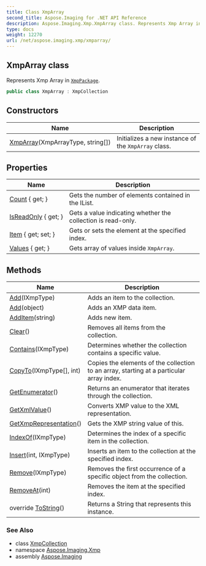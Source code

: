 ```yaml
---
title: Class XmpArray
second_title: Aspose.Imaging for .NET API Reference
description: Aspose.Imaging.Xmp.XmpArray class. Represents Xmp Array in XmpPackage
type: docs
weight: 12270
url: /net/aspose.imaging.xmp/xmparray/
---
```

## XmpArray class

Represents Xmp Array in [`XmpPackage`](../xmppackage/).

```csharp
public class XmpArray : XmpCollection
```

## Constructors

| Name | Description |
| --- | --- |
| [XmpArray](xmparray/)(XmpArrayType, string[]) | Initializes a new instance of the `XmpArray` class. |

## Properties

| Name | Description |
| --- | --- |
| [Count](../../aspose.imaging.xmp/xmpcollection/count/) { get; } | Gets the number of elements contained in the IList. |
| [IsReadOnly](../../aspose.imaging.xmp/xmpcollection/isreadonly/) { get; } | Gets a value indicating whether the collection is read-only. |
| [Item](../../aspose.imaging.xmp/xmpcollection/item/) { get; set; } | Gets or sets the element at the specified index. |
| [Values](../../aspose.imaging.xmp/xmparray/values/) { get; } | Gets array of values inside `XmpArray`. |

## Methods

| Name | Description |
| --- | --- |
| [Add](../../aspose.imaging.xmp/xmpcollection/add/)(IXmpType) | Adds an item to the collection. |
| [Add](../../aspose.imaging.xmp/xmpcollection/add/)(object) | Adds an XMP data item. |
| [AddItem](../../aspose.imaging.xmp/xmpcollection/additem/)(string) | Adds new item. |
| [Clear](../../aspose.imaging.xmp/xmpcollection/clear/)() | Removes all items from the collection. |
| [Contains](../../aspose.imaging.xmp/xmpcollection/contains/)(IXmpType) | Determines whether the collection contains a specific value. |
| [CopyTo](../../aspose.imaging.xmp/xmpcollection/copyto/)(IXmpType[], int) | Copies the elements of the collection to an array, starting at a particular array index. |
| [GetEnumerator](../../aspose.imaging.xmp/xmpcollection/getenumerator/)() | Returns an enumerator that iterates through the collection. |
| [GetXmlValue](../../aspose.imaging.xmp/xmpcollection/getxmlvalue/)() | Converts XMP value to the XML representation. |
| [GetXmpRepresentation](../../aspose.imaging.xmp/xmpcollection/getxmprepresentation/)() | Gets the XMP string value of this. |
| [IndexOf](../../aspose.imaging.xmp/xmpcollection/indexof/)(IXmpType) | Determines the index of a specific item in the collection. |
| [Insert](../../aspose.imaging.xmp/xmpcollection/insert/)(int, IXmpType) | Inserts an item to the collection at the specified index. |
| [Remove](../../aspose.imaging.xmp/xmpcollection/remove/)(IXmpType) | Removes the first occurrence of a specific object from the collection. |
| [RemoveAt](../../aspose.imaging.xmp/xmpcollection/removeat/)(int) | Removes the item at the specified index. |
| override [ToString](../../aspose.imaging.xmp/xmparray/tostring/)() | Returns a String that represents this instance. |

### See Also

* class [XmpCollection](../xmpcollection/)
* namespace [Aspose.Imaging.Xmp](../../aspose.imaging.xmp/)
* assembly [Aspose.Imaging](../../)


